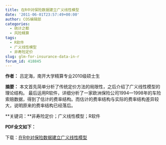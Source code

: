 ```yaml
---
title: 在R中对保险数据建立广义线性模型
date: '2011-06-01T23:57:49+00:00'
author: COS编辑部
categories:
  - 统计之都
  - 风险精算
tags:
  - R软件
  - 广义线性模型
  - 非寿险定价
slug: glm-for-insurance-data-in-r
forum_id: 418845
---
```


**作者：** 吕定海，南开大学精算专业2010级硕士生

**摘要：** 本文首先简单分析了传统定价方法的局限性，之后介绍了广义线性模型的理论结构。 最后运用R软件，详细分析了一家欧洲保险公司1994—1998年的车险索赔数据，得到了估计的费率结构。而估计的费率结构与实际的费率结构差异较大，说明原来的费率结构已经落后。

**关键词：**非寿险定价；广义线性模型；R软件

**PDF全文如下：** 

下载：[在R中对保险数据建立广义线性模型](https://uploads.cosx.org/2011/06/glm-for-insurance-data-in-r.pdf)

